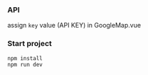 ### API

assign ```key``` value (API KEY) in GoogleMap.vue

### Start project
```
npm install
npm run dev
```